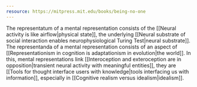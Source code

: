 ```yaml
---
resource: https://mitpress.mit.edu/books/being-no-one
---
```


The representatum of a mental representation consists of the [[Neural activity is like airflow|physical state]], the underlying [[Neural substrate of social interaction enables neurophysiological Turing Test|neural substrate]]. The representanda of a mental representation consists of an aspect of [[Representationism in cognition is adaptationism in evolution|the world]]. In this, mental representations link [[Interoception and exteroception are in opposition|transient neural activity with meaningful entities]], they are [[Tools for thought interface users with knowledge|tools interfacing us with information]], especially in [[Cognitive realism versus idealism|idealism]].